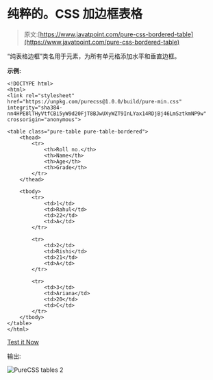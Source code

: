 # 纯粹的。CSS 加边框表格

> 原文:[https://www.javatpoint.com/pure-css-bordered-table](https://www.javatpoint.com/pure-css-bordered-table)

“纯表格边框”类名用于元素，为所有单元格添加水平和垂直边框。

**示例:**

```
<!DOCTYPE html>
<html>
<link rel="stylesheet" 
href="https://unpkg.com/purecss@1.0.0/build/pure-min.css" 
integrity="sha384-nn4HPE8lTHyVtfCBi5yW9d20FjT8BJwUXyWZT9InLYax14RDjBj46LmSztkmNP9w" 
crossorigin="anonymous">

<table class="pure-table pure-table-bordered">
    <thead>
        <tr>
            <th>Roll no.</th>
            <th>Name</th>
            <th>Age</th>
            <th>Grade</th>
        </tr>
    </thead>

    <tbody>
        <tr>
            <td>1</td>
            <td>Rahul</td>
            <td>22</td>
            <td>A</td>
        </tr>

        <tr>
            <td>2</td>
            <td>Rishi</td>
            <td>21</td>
            <td>A</td>
        </tr>

        <tr>
            <td>3</td>
            <td>Ariana</td>
            <td>20</td>
            <td>C</td>
        </tr>
    </tbody>
</table>
</html>

```

[Test it Now](https://www.javatpoint.com/oprweb/test.jsp?filename=purecsstables2)

输出:

![PureCSS tables 2](../Images/e8578e25caa072af6b20a9e53a9b33c4.png)
